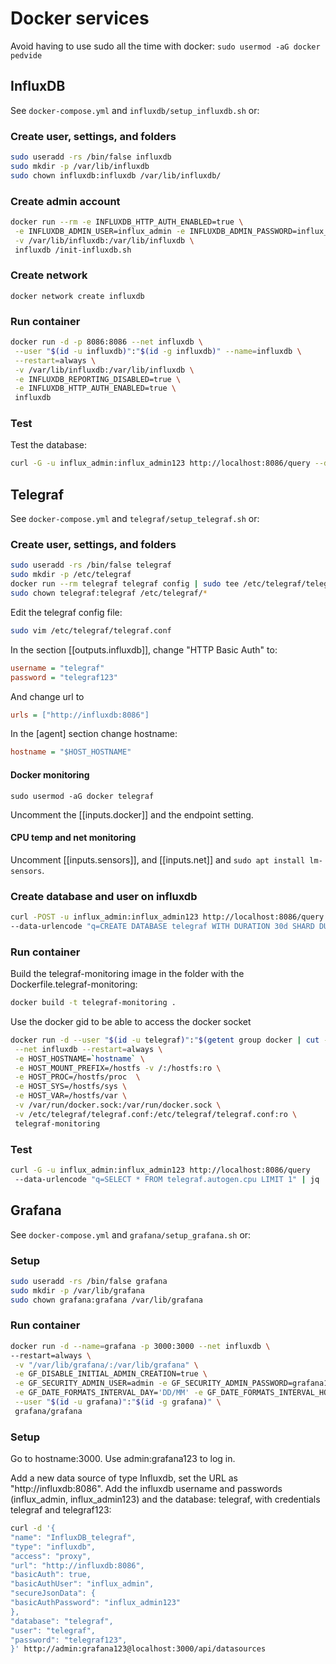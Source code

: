 # Docker services

Avoid having to use sudo all the time with docker:
`sudo usermod -aG docker pedvide`

## InfluxDB

See `docker-compose.yml` and `influxdb/setup_influxdb.sh` or:

### Create user, settings, and folders

```bash
sudo useradd -rs /bin/false influxdb
sudo mkdir -p /var/lib/influxdb
sudo chown influxdb:influxdb /var/lib/influxdb/
```

### Create admin account

```bash
docker run --rm -e INFLUXDB_HTTP_AUTH_ENABLED=true \
 -e INFLUXDB_ADMIN_USER=influx_admin -e INFLUXDB_ADMIN_PASSWORD=influx_admin123 \
 -v /var/lib/influxdb:/var/lib/influxdb \
 influxdb /init-influxdb.sh
```

### Create network

`docker network create influxdb`

### Run container

```bash
docker run -d -p 8086:8086 --net influxdb \
 --user "$(id -u influxdb)":"$(id -g influxdb)" --name=influxdb \
 --restart=always \
 -v /var/lib/influxdb:/var/lib/influxdb \
 -e INFLUXDB_REPORTING_DISABLED=true \
 -e INFLUXDB_HTTP_AUTH_ENABLED=true \
 influxdb
```

### Test

Test the database:

```bash
curl -G -u influx_admin:influx_admin123 http://localhost:8086/query --data-urlencode "q=SHOW DATABASES" | jq
```

## Telegraf

See `docker-compose.yml` and `telegraf/setup_telegraf.sh` or:

### Create user, settings, and folders

```bash
sudo useradd -rs /bin/false telegraf
sudo mkdir -p /etc/telegraf
docker run --rm telegraf telegraf config | sudo tee /etc/telegraf/telegraf.conf > /dev/null
sudo chown telegraf:telegraf /etc/telegraf/*
```

Edit the telegraf config file:

```bash
sudo vim /etc/telegraf/telegraf.conf
```

In the section [[outputs.influxdb]], change "HTTP Basic Auth" to:

```cfg
username = "telegraf"
password = "telegraf123"
```

And change url to

```cfg
urls = ["http://influxdb:8086"]
```

In the [agent] section change hostname:

```cfg
hostname = "$HOST_HOSTNAME"
```

#### Docker monitoring

`sudo usermod -aG docker telegraf`

Uncomment the [[inputs.docker]]
and the endpoint setting.

#### CPU temp and net monitoring

Uncomment [[inputs.sensors]], and [[inputs.net]] and `sudo apt install lm-sensors`.

### Create database and user on influxdb

```bash
curl -POST -u influx_admin:influx_admin123 http://localhost:8086/query \
--data-urlencode "q=CREATE DATABASE telegraf WITH DURATION 30d SHARD DURATION 1d NAME "monthly"; CREATE USER "telegraf" WITH PASSWORD 'telegraf123'; GRANT ALL ON "telegraf" TO "telegraf""
```

### Run container

Build the telegraf-monitoring image in the folder with the Dockerfile.telegraf-monitoring:

```bash
docker build -t telegraf-monitoring .
```

Use the docker gid to be able to access the docker socket

```bash
docker run -d --user "$(id -u telegraf)":"$(getent group docker | cut -d: -f3)" --name=telegraf \
 --net influxdb --restart=always \
 -e HOST_HOSTNAME=`hostname` \
 -e HOST_MOUNT_PREFIX=/hostfs -v /:/hostfs:ro \
 -e HOST_PROC=/hostfs/proc  \
 -e HOST_SYS=/hostfs/sys \
 -e HOST_VAR=/hostfs/var \
 -v /var/run/docker.sock:/var/run/docker.sock \
 -v /etc/telegraf/telegraf.conf:/etc/telegraf/telegraf.conf:ro \
 telegraf-monitoring
```

### Test

```bash
curl -G -u influx_admin:influx_admin123 http://localhost:8086/query
 --data-urlencode "q=SELECT * FROM telegraf.autogen.cpu LIMIT 1" | jq
```

## Grafana

See `docker-compose.yml` and `grafana/setup_grafana.sh` or:

### Setup

```bash
sudo useradd -rs /bin/false grafana
sudo mkdir -p /var/lib/grafana
sudo chown grafana:grafana /var/lib/grafana
```

### Run container

```bash
docker run -d --name=grafana -p 3000:3000 --net influxdb \
--restart=always \
 -v "/var/lib/grafana/:/var/lib/grafana" \
 -e GF_DISABLE_INITIAL_ADMIN_CREATION=true \
 -e GF_SECURITY_ADMIN_USER=admin -e GF_SECURITY_ADMIN_PASSWORD=grafana123 \
 -e GF_DATE_FORMATS_INTERVAL_DAY='DD/MM' -e GF_DATE_FORMATS_INTERVAL_HOUR='DD/MM HH:mm' \
 --user "$(id -u grafana)":"$(id -g grafana)" \
 grafana/grafana
```

### Setup

Go to hostname:3000.
Use admin:grafana123 to log in.

Add a new data source of type Influxdb, set the URL as "http://influxdb:8086".
Add the influxdb username and passwords (influx_admin, influx_admin123) and the database: telegraf, with credentials telegraf and telegraf123:

```bash
curl -d '{
"name": "InfluxDB_telegraf",
"type": "influxdb",
"access": "proxy",
"url": "http://influxdb:8086",
"basicAuth": true,
"basicAuthUser": "influx_admin",
"secureJsonData": {
"basicAuthPassword": "influx_admin123"
},
"database": "telegraf",
"user": "telegraf",
"password": "telegraf123",
}' http://admin:grafana123@localhost:3000/api/datasources
```
